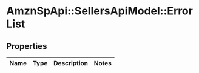 # AmznSpApi::SellersApiModel::ErrorList

## Properties
Name | Type | Description | Notes
------------ | ------------- | ------------- | -------------

